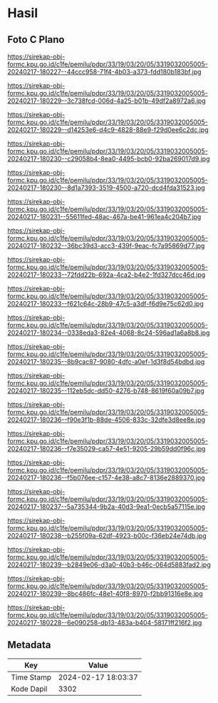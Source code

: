 # Hasil

## Foto C Plano

https://sirekap-obj-formc.kpu.go.id/c1fe/pemilu/pdpr/33/19/03/20/05/3319032005005-20240217-180227--44ccc958-71f4-4b03-a373-fdd180b183bf.jpg

https://sirekap-obj-formc.kpu.go.id/c1fe/pemilu/pdpr/33/19/03/20/05/3319032005005-20240217-180229--3c738fcd-006d-4a25-b01b-49df2a8972a6.jpg

https://sirekap-obj-formc.kpu.go.id/c1fe/pemilu/pdpr/33/19/03/20/05/3319032005005-20240217-180229--d14253e6-d4c9-4828-88e9-f29d0ee6c2dc.jpg

https://sirekap-obj-formc.kpu.go.id/c1fe/pemilu/pdpr/33/19/03/20/05/3319032005005-20240217-180230--c29058b4-8ea0-4495-bcb0-92ba269017d9.jpg

https://sirekap-obj-formc.kpu.go.id/c1fe/pemilu/pdpr/33/19/03/20/05/3319032005005-20240217-180230--8d1a7393-3519-4500-a720-dcd4fda31523.jpg

https://sirekap-obj-formc.kpu.go.id/c1fe/pemilu/pdpr/33/19/03/20/05/3319032005005-20240217-180231--55611fed-48ac-467a-be41-961ea4c204b7.jpg

https://sirekap-obj-formc.kpu.go.id/c1fe/pemilu/pdpr/33/19/03/20/05/3319032005005-20240217-180232--36bc39d3-acc3-439f-9eac-fc7a95869d77.jpg

https://sirekap-obj-formc.kpu.go.id/c1fe/pemilu/pdpr/33/19/03/20/05/3319032005005-20240217-180233--72fdd22b-692a-4ca2-b4e2-1fd327dcc46d.jpg

https://sirekap-obj-formc.kpu.go.id/c1fe/pemilu/pdpr/33/19/03/20/05/3319032005005-20240217-180233--f621c64c-28b9-47c5-a3df-f6d9e75c62d0.jpg

https://sirekap-obj-formc.kpu.go.id/c1fe/pemilu/pdpr/33/19/03/20/05/3319032005005-20240217-180234--0338eda3-82e4-4068-8c24-596ad1a6a8b8.jpg

https://sirekap-obj-formc.kpu.go.id/c1fe/pemilu/pdpr/33/19/03/20/05/3319032005005-20240217-180235--8b9cac87-9080-4dfc-a0ef-1d3f8d54bdbd.jpg

https://sirekap-obj-formc.kpu.go.id/c1fe/pemilu/pdpr/33/19/03/20/05/3319032005005-20240217-180235--112eb5dc-dd50-4276-b748-8619f60a09b7.jpg

https://sirekap-obj-formc.kpu.go.id/c1fe/pemilu/pdpr/33/19/03/20/05/3319032005005-20240217-180236--f90e3f1b-88de-4506-833c-32dfe3d8ee8e.jpg

https://sirekap-obj-formc.kpu.go.id/c1fe/pemilu/pdpr/33/19/03/20/05/3319032005005-20240217-180236--f7e35029-ca57-4e51-9205-29b59dd0f96c.jpg

https://sirekap-obj-formc.kpu.go.id/c1fe/pemilu/pdpr/33/19/03/20/05/3319032005005-20240217-180236--f5b076ee-c157-4e38-a8c7-8136e2889370.jpg

https://sirekap-obj-formc.kpu.go.id/c1fe/pemilu/pdpr/33/19/03/20/05/3319032005005-20240217-180237--5a735344-9b2a-40d3-9ea1-0ecb5a57115e.jpg

https://sirekap-obj-formc.kpu.go.id/c1fe/pemilu/pdpr/33/19/03/20/05/3319032005005-20240217-180238--b255f09a-62df-4923-b00c-f36eb24e74db.jpg

https://sirekap-obj-formc.kpu.go.id/c1fe/pemilu/pdpr/33/19/03/20/05/3319032005005-20240217-180239--b2849e06-d3a0-40b3-b46c-064d5883fad2.jpg

https://sirekap-obj-formc.kpu.go.id/c1fe/pemilu/pdpr/33/19/03/20/05/3319032005005-20240217-180239--8bc486fc-48e1-40f8-8970-f2bb91316e8e.jpg

https://sirekap-obj-formc.kpu.go.id/c1fe/pemilu/pdpr/33/19/03/20/05/3319032005005-20240217-180228--6e090258-db13-483a-b404-58171ff216f2.jpg


## Metadata

| Key        | Value               |
| ---------- | ------------------- |
| Time Stamp | 2024-02-17 18:03:37 |
| Kode Dapil | 3302                |



